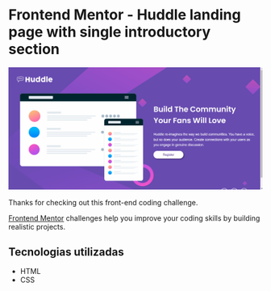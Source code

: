 # Frontend Mentor - Huddle landing page with single introductory section

![Design preview for the Huddle landing page with single introductory section](./design/resultado.gif)

Thanks for checking out this front-end coding challenge.

[Frontend Mentor](https://www.frontendmentor.io) challenges help you improve your coding skills by building realistic projects.


## Tecnologias utilizadas
- HTML
- CSS
